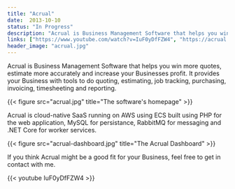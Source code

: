 ```yaml
---
title: "Acrual"
date:  2013-10-10
status: "In Progress"
description: "Acrual is Business Management Software that helps you win more quotes, estimate more accurately and increase your Businesses profit."
links: ["https://www.youtube.com/watch?v=IuF0yDfFZW4", "https://acrual.com/"]
header_image: "acrual.jpg"
---
```


Acrual is Business Management Software that helps you win more quotes, estimate more accurately and increase your Businesses profit. It provides your Business with tools to do quoting, estimating, job tracking, purchasing, invoicing, timesheeting and reporting.

{{< figure src="acrual.jpg" title="The software's homepage" >}}

Acrual is cloud-native SaaS running on AWS using ECS built using PHP for the web application, MySQL for persistance, RabbitMQ for messaging and .NET Core for worker services.

{{< figure src="acrual-dashboard.jpg" title="The Acrual Dashboard" >}}

If you think Acrual might be a good fit for your Business, feel free to get in contact with me.

{{< youtube IuF0yDfFZW4 >}}